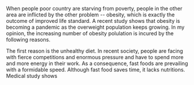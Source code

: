 When people poor country are starving from poverty, people in the other area are inflicted by the other problem -- obesity, which is exactly the outcome of improved life standard. A recent study shows that obesity is becoming a pandemic as the overweight population keeps growing. In my opinion, the increasing number of obesity polulation is incured by the following reasons.

The first reason is the unhealthy diet. In recent society, people are facing with fierce competitions and enormous pressure and have to spend more and more energy in their work. As a consequence, fast foods are prevailing with a formidable speed. Although fast food saves time, it lacks nutritions. Medical study shows 

